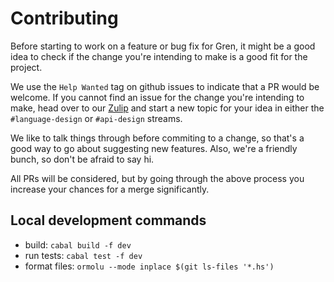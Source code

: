 # Contributing

Before starting to work on a feature or bug fix for Gren, it might be a good idea
to check if the change you're intending to make is a good fit for the project.

We use the `Help Wanted` tag on github issues to indicate that a PR would be
welcome. If you cannot find an issue for the change you're intending to make,
head over to our [Zulip](https://gren.zulipchat.com) and start a new topic for your
idea in either the `#language-design` or `#api-design` streams.

We like to talk things through before commiting to a change, so that's a good way to go about
suggesting new features. Also, we're a friendly bunch, so don't be afraid to say hi.

All PRs will be considered, but by going through the above process you increase
your chances for a merge significantly.

## Local development commands

- build: `cabal build -f dev`
- run tests: `cabal test -f dev`
- format files: `ormolu --mode inplace $(git ls-files '*.hs')`
